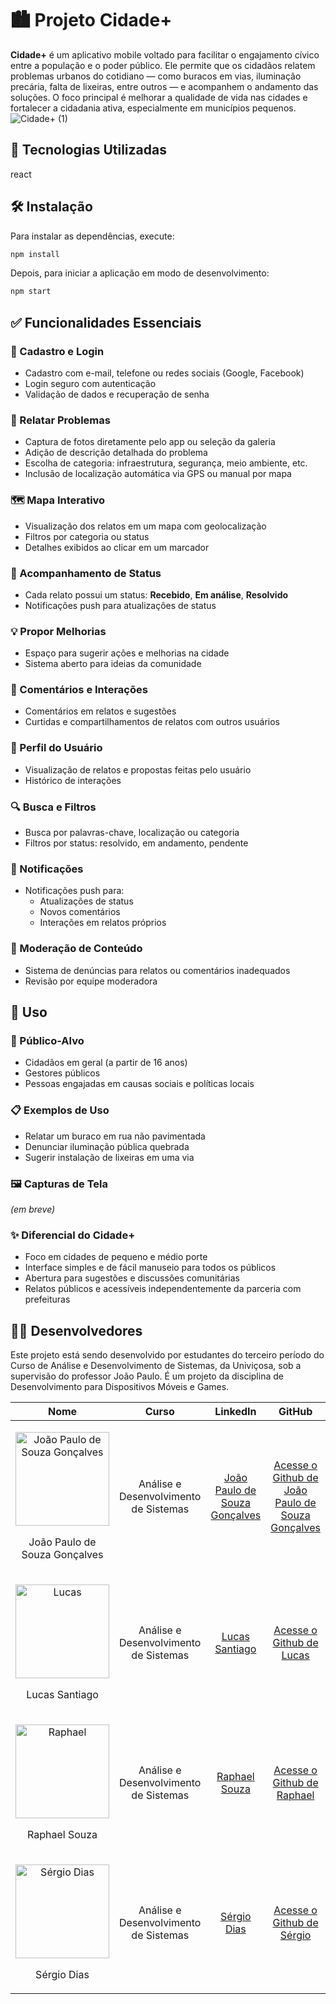
# 🏙️ Projeto Cidade+

**Cidade+** é um aplicativo mobile voltado para facilitar o engajamento cívico entre a população e o poder público. Ele permite que os cidadãos relatem problemas urbanos do cotidiano — como buracos em vias, iluminação precária, falta de lixeiras, entre outros — e acompanhem o andamento das soluções. O foco principal é melhorar a qualidade de vida nas cidades e fortalecer a cidadania ativa, especialmente em municípios pequenos.
![Cidade+ (1)](https://github.com/user-attachments/assets/4fee6e53-7cdc-49da-8897-0e084f2280b9)

## 🚀 Tecnologias Utilizadas

react 

## 🛠️ Instalação

Para instalar as dependências, execute:
```bash
npm install
```

Depois, para iniciar a aplicação em modo de desenvolvimento:

```bash
npm start
```

## ✅ Funcionalidades Essenciais

### 🔐 Cadastro e Login
- Cadastro com e-mail, telefone ou redes sociais (Google, Facebook)
- Login seguro com autenticação
- Validação de dados e recuperação de senha

### 📸 Relatar Problemas
- Captura de fotos diretamente pelo app ou seleção da galeria
- Adição de descrição detalhada do problema
- Escolha de categoria: infraestrutura, segurança, meio ambiente, etc.
- Inclusão de localização automática via GPS ou manual por mapa

### 🗺️ Mapa Interativo
- Visualização dos relatos em um mapa com geolocalização
- Filtros por categoria ou status
- Detalhes exibidos ao clicar em um marcador

### 🔁 Acompanhamento de Status
- Cada relato possui um status: **Recebido**, **Em análise**, **Resolvido**
- Notificações push para atualizações de status

### 💡 Propor Melhorias
- Espaço para sugerir ações e melhorias na cidade
- Sistema aberto para ideias da comunidade

### 💬 Comentários e Interações
- Comentários em relatos e sugestões
- Curtidas e compartilhamentos de relatos com outros usuários

### 🙋 Perfil do Usuário
- Visualização de relatos e propostas feitas pelo usuário
- Histórico de interações

### 🔍 Busca e Filtros
- Busca por palavras-chave, localização ou categoria
- Filtros por status: resolvido, em andamento, pendente

### 🔔 Notificações
- Notificações push para:
  - Atualizações de status
  - Novos comentários
  - Interações em relatos próprios

### 🚨 Moderação de Conteúdo
- Sistema de denúncias para relatos ou comentários inadequados
- Revisão por equipe moderadora

## 📱 Uso

### 👥 Público-Alvo
- Cidadãos em geral (a partir de 16 anos)
- Gestores públicos
- Pessoas engajadas em causas sociais e políticas locais

### 📋 Exemplos de Uso
- Relatar um buraco em rua não pavimentada
- Denunciar iluminação pública quebrada
- Sugerir instalação de lixeiras em uma via

### 🖼️ Capturas de Tela
_(em breve)_

### ✨ Diferencial do Cidade+
- Foco em cidades de pequeno e médio porte
- Interface simples e de fácil manuseio para todos os públicos
- Abertura para sugestões e discussões comunitárias
- Relatos públicos e acessíveis independentemente da parceria com prefeituras

## 👩‍💻 Desenvolvedores

Este projeto está sendo desenvolvido por estudantes do terceiro período do Curso de Análise e Desenvolvimento de Sistemas, da Univiçosa, sob a supervisão do professor João Paulo. É um projeto da disciplina de Desenvolvimento para Dispositivos Móveis e Games.

| Nome | Curso | LinkedIn | GitHub |
| ---- | ----- | -------- | ------ |
| <p align="center"> <img src="https://github.com/user-attachments/assets/782704bd-5e8d-4d57-aa3a-609eb8dfaddc" alt="João Paulo de Souza Gonçalves" width="150"></p> <p align="center"> João Paulo de Souza Gonçalves </p> | <p align="center"> Análise e Desenvolvimento de Sistemas </p> | <p align="center"> [João Paulo de Souza Gonçalves](https://www.linkedin.com/in/jo%C3%A3o-paulo-de-souza-gon%C3%A7alves-84a73b252?utm_source=share&utm_campaign=share_via&utm_content=profile&utm_medium=android_app) </p> | <p align="center"> [Acesse o Github de João Paulo de Souza Gonçalves](https://github.com/jpgoncalves-TI) </p> |
| <p align="center"> <img src="https://github.com/user-attachments/assets/083ac858-8c1d-4915-8bce-5049bb31f401" alt="Lucas" width="150"></p> <p align="center"> Lucas Santiago </p> | <p align="center"> Análise e Desenvolvimento de Sistemas </p> | <p align="center"> [Lucas Santiago](https://www.linkedin.com/in/olucassantiago/) </p> | <p align="center"> [Acesse o Github de Lucas](https://github.com/olucassantiago) </p> |
| <p align="center"> <img src="https://github.com/user-attachments/assets/65874af9-b644-4366-b514-6492fea057e6" alt="Raphael" width="150"> </p> <p align="center"> Raphael Souza </p> | <p align="center"> Análise e Desenvolvimento de Sistemas </p> | <p align="center"> [Raphael Souza](https://www.linkedin.com/in/raphael-souza-522b48338) </p> | <p align="center"> [Acesse o Github de Raphael](https://github.com/RaphaSouza28) </p> |
| <p align="center"> <img src="https://github.com/user-attachments/assets/6a4ce95c-4096-4a9e-9293-47b089e48977" alt="Sérgio Dias" width="150"></p> <p align="center">Sérgio Dias</p> | <p align="center"> Análise e Desenvolvimento de Sistemas </p> | <p align="center"> [Sérgio Dias](https://www.linkedin.com/in/sergio-augusto-dias-65024729a) </p> | <p align="center"> [Acesse o Github de Sérgio](https://github.com/Sergiodias130) </p> |

